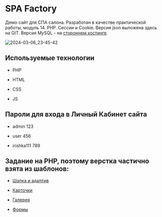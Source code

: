 # SPA Factory

Демо сайт для СПА салона. Разработан в качестве практической работы, модуль 14. PHP. Сессии и Cookie.
Версия json выложена здесь на GIT.
Версия MySQL - на [стороннем хостинге](https://osteo-dok.ru/spa/).

![2024-03-06_23-45-42](https://github.com/git-morozova/SPA_Site_with_auth/assets/153770811/ca95e258-dd4b-4e85-8a8f-06390e1214ec)

## Используемые технологии

* PHP

* HTML

* CSS

* JS


## Пароли для входа в Личный Кабинет сайта

* admin 123

* user 456

* irishka111 789


## Задание на PHP, поэтому верстка частично взята из шаблонов:

* [Шапка и адаптив](https://codepen.io/amirsaleem/pen/ggLGbL)

* [Карточки](https://codepen.io/veronicadev/embed/WJyOwG)

* [Галерея](https://codepen.io/dudleystorey/pen/DvZjLz)

* [Формы](https://codepen.io/frytyler/pen/nJYVEO)
